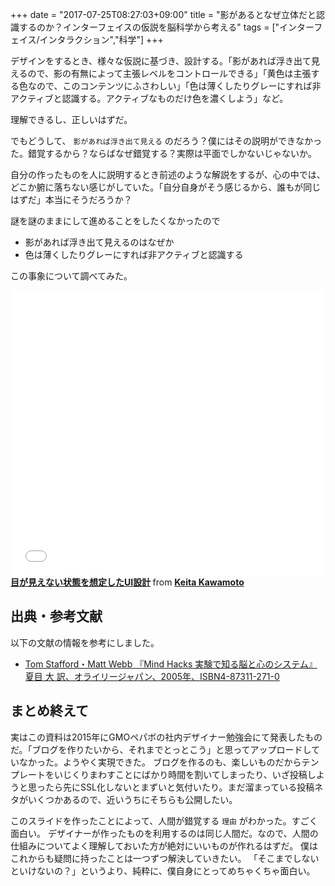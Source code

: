 +++
date = "2017-07-25T08:27:03+09:00"
title = "影があるとなぜ立体だと認識するのか？インターフェイスの仮説を脳科学から考える"
tags = ["インターフェイス/インタラクション","科学"]
+++

デザインをするとき、様々な仮説に基づき、設計する。「影があれば浮き出て見えるので、影の有無によって主張レベルをコントロールできる」「黄色は主張する色なので、このコンテンツにふさわしい」「色は薄くしたりグレーにすれば非アクティブと認識する。アクティブなものだけ色を濃くしよう」など。

理解できるし、正しいはずだ。

でもどうして、 `影があれば浮き出て見える` のだろう？僕にはその説明ができなかった。錯覚するから？ならばなぜ錯覚する？実際は平面でしかないじゃないか。

自分の作ったものを人に説明するとき前述のような解説をするが、心の中では、どこか腑に落ちない感じがしていた。「自分自身がそう感じるから、誰もが同じはずだ」本当にそうだろうか？

謎を謎のままにして進めることをしたくなかったので

- 影があれば浮き出て見えるのはなぜか
- 色は薄くしたりグレーにすれば非アクティブと認識する

この事象について調べてみた。

<iframe src="//www.slideshare.net/slideshow/embed_code/key/Cpex3V1VvjsR8N" width="595" height="456" frameborder="0" marginwidth="0" marginheight="0" scrolling="no" style="max-width: 100%;" allowfullscreen> </iframe> <div style="margin-bottom:5px"> <strong> <a href="//www.slideshare.net/keitakawamoto/ui-69634113" title="目が見えない状態を想定したUI設計" target="_blank">目が見えない状態を想定したUI設計</a> </strong> from <strong><a target="_blank" href="//www.slideshare.net/keitakawamoto">Keita Kawamoto</a></strong> </div>

## 出典・参考文献

以下の文献の情報を参考にしました。

- [Tom Stafford・Matt Webb 『Mind Hacks 実験で知る脳と心のシステム』 夏目 大 訳、オライリージャパン、2005年、ISBN4-87311-271-0](https://www.amazon.co.jp/Mind-Hacks-―実験で知る脳と心のシステム-Tom-Stafford/dp/4873112710)

## まとめ終えて

実はこの資料は2015年にGMOペパボの社内デザイナー勉強会にて発表したものだ。「ブログを作りたいから、それまでとっとこう」と思ってアップロードしていなかった。ようやく実現できた。
ブログを作るのも、楽しいものだからテンプレートをいじくりまわすことにばかり時間を割いてしまったり、いざ投稿しようと思ったら先にSSL化しないとまずいと気付いたり。まだ溜まっている投稿ネタがいくつかあるので、近いうちにそちらも公開したい。

このスライドを作ったことによって、人間が錯覚する `理由` がわかった。すごく面白い。
デザイナーが作ったものを利用するのは同じ人間だ。なので、人間の仕組みについてよく理解しておいた方が絶対にいいものが作れるはずだ。
僕はこれからも疑問に持ったことは一つずつ解決していきたい。
「そこまでしないといけないの？」というより、純粋に、僕自身にとってめちゃくちゃ面白い。
